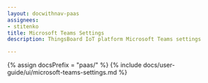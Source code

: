 ```yaml
---
layout: docwithnav-paas
assignees:
- stitenko
title: Microsoft Teams Settings
description: ThingsBoard IoT platform Microsoft Teams settings

---
```


{% assign docsPrefix = "paas/" %}
{% include docs/user-guide/ui/microsoft-teams-settings.md %}